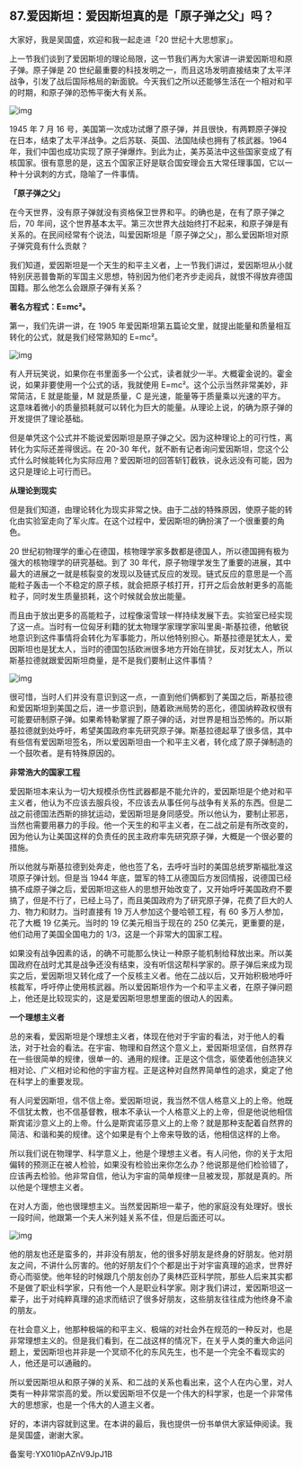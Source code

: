## 87.爱因斯坦：爱因斯坦真的是「原子弹之父」吗？
大家好，我是吴国盛，欢迎和我一起走进「20 世纪十大思想家」。


上一节我们谈到了爱因斯坦的理论局限，这一节我们再为大家讲一讲爱因斯坦和原子弹。原子弹是 20 世纪最重要的科技发明之一，而且这场发明直接结束了太平洋战争，引发了战后国际格局的新面貌。今天我们之所以还能够生活在一个相对和平的时期，和原子弹的恐怖平衡大有关系。


![img](https://pic4.zhimg.com/v2-c7e9bb7638f291d27dc41a2af87c1f0a.webp)

1945 年 7 月 16 号，美国第一次成功试爆了原子弹，并且很快，有两颗原子弹投在日本，结束了太平洋战争。之后苏联、英国、法国陆续也拥有了核武器。1964 年，我们中国也成功实现了原子弹爆炸。到此为止，美苏英法中这些国家变成了有核国家。很有意思的是，这五个国家正好是联合国安理会五大常任理事国，它以一种十分讽刺的方式，隐喻了一件事情。


**「原子弹之父」**


在今天世界，没有原子弹就没有资格保卫世界和平。的确也是，在有了原子弹之后，70 年间，这个世界基本太平。第三次世界大战始终打不起来，和原子弹是有关系的。在民间经常有个说法，叫爱因斯坦是「原子弹之父」，那么爱因斯坦对原子弹究竟有什么贡献？ 


我们知道，爱因斯坦是一个天生的和平主义者，上一节我们讲过，爱因斯坦从小就特别厌恶普鲁斯的军国主义思想，特别因为他们老齐步走阅兵，就恨不得放弃德国国籍。那么他怎么会跟原子弹有关系？


**著名方程式：E=mc²。**


第一，我们先讲一讲，在 1905 年爱因斯坦第五篇论文里，就提出能量和质量相互转化的公式，就是我们经常熟知的 E=mc²。


![img](https://pic3.zhimg.com/v2-fb857dcf7aecb20ffe6053c4d036bea7.webp)

有人开玩笑说，如果你在书里面多一个公式，读者就少一半。大概霍金说的。霍金说，如果非要使用一个公式的话，我就使用 E=mc²。这个公示当然非常美妙，非常简洁，E 就是能量，M 就是质量，C 是光速，能量等于质量乘以光速的平方。这意味着微小的质量损耗就可以转化为巨大的能量。从理论上说，的确为原子弹的开发提供了理论基础。


但是单凭这个公式并不能说爱因斯坦是原子弹之父。因为这种理论上的可行性，离转化为实际还差得很远。在 20-30 年代，就不断有记者询问爱因斯坦，您这个公式什么时候能转化为实际应用？爱因斯坦的回答斩钉截铁，说永远没有可能，因为这只是理论上可行而已。 


**从理论到现实**


但是我们知道，由理论转化为现实非常之快。由于二战的特殊原因，使原子能的转化由实验室走向了军火库。在这个过程中，爱因斯坦的确扮演了一个很重要的角色。


20 世纪初物理学的重心在德国，核物理学家多数都是德国人，所以德国拥有极为强大的核物理学的研究基础。到了 30 年代，原子物理学发生了重要的进展，其中最大的进展之一就是核裂变的发现以及链式反应的发现。链式反应的意思是一个高能粒子轰击一个不稳定的原子核，就会把原子核打开，打开之后会放射更多的高能粒子，同时发生质量损耗，这个时候就会放出能量。 


而且由于放出更多的高能粒子，过程像滚雪球一样持续发展下去。实验室已经实现了这一点。当时有一位匈牙利籍的犹太物理学家理学家叫里奥-斯基拉德，他敏锐地意识到这件事情将会转化为军事能力，所以他特别担心。斯基拉德是犹太人，爱因斯坦也是犹太人，当时的德国包括欧洲很多地方开始在排犹，反对犹太人，所以斯基拉德就跟爱因斯坦商量，是不是我们要制止这件事情？


![img](https://pic3.zhimg.com/v2-af772be9fca1df3b03a462ed4e82909a.webp)

很可惜，当时人们并没有意识到这一点，一直到他们俩都到了美国之后，斯基拉德和爱因斯坦到美国之后，进一步意识到，随着欧洲局势的恶化，德国纳粹政权很有可能要研制原子弹。如果希特勒掌握了原子弹的话，对世界是相当恐怖的。所以斯基拉德就到处呼吁，希望美国政府率先研究原子弹。斯基拉德起草了很多信，其中有些信有爱因斯坦签名，所以爱因斯坦由一个和平主义者，转化成了原子弹制造的一个鼓吹者。是有特殊原因的。


**非常浩大的国家工程**


爱因斯坦本来认为一切大规模杀伤性武器都是不能允许的，爱因斯坦是个绝对和平主义者，他认为不应该去服兵役，不应该去从事任何与战争有关系的东西。但是二战之前德国法西斯的排犹运动，爱因斯坦是身同感受。所以他认为，要制止邪恶，当然也需要用暴力的手段。他一个天生的和平主义者，在二战之前是有所改变的，因为他认为让美国这样的负责任的民主政府率先研究原子弹，大概是一个很必要的措施。


所以他就与斯基拉德到处奔走，他也签了名，去呼吁当时的美国总统罗斯福批准这项原子弹计划。但是当 1944 年底，盟军的特工从德国后方发回情报，说德国已经搞不成原子弹之后，爱因斯坦这些人的思想开始改变了，又开始呼吁美国政府不要搞了，但是不行了，已经上马了，而且美国政府为了研究原子弹，花费了巨大的人力、物力和财力。当时直接有 19 万人参加这个曼哈顿工程，有 60 多万人参加，花了大概 19 亿美元。当时的 19 亿美元相当于现在的 250 亿美元，更重要的是，他们动用了美国全国电力的 1/3，这是一个非常大的国家工程。 


如果没有战争因素的话，的确不可能那么快让一种原子能机制给释放出来。所以美国政府在战时尤其是战争还没有结束，没有听信这帮科学家的。原子弹后来成为现实之后，爱因斯坦又转化成了一个反核主义者。他在二战以后，又开始积极地呼吁核裁军，呼吁停止使用核武器。所以爱因斯坦作为一个和平主义者，在原子弹问题上，他还是比较现实的，这是爱因斯坦思想里面的很动人的因素。 


**一个理想主义者**


总的来看，爱因斯坦是个理想主义者，体现在他对于宇宙的看法，对于他人的看法，对于社会的看法。在宇宙、物理和自然这个意义上，爱因斯坦坚信，自然界存在一些很简单的规律，很单一的、通用的规律。正是这个信念，驱使着他创造狭义相对论、广义相对论和他的宇宙方程。正是这种对自然界简单性的追求，奠定了他在科学上的重要发现。


有人问爱因斯坦，信不信上帝。爱因斯坦说，我当然不信人格意义上的上帝。他既不信犹太教，也不信基督教，根本不承认一个人格意义上的上帝，但是他说他相信斯宾诺沙意义上的上帝。什么是斯宾诺莎意义上的上帝？就是那种支配着自然界的简洁、和谐和美的规律。这个如果是有个上帝来导致的话，他相信这样的上帝。


所以我们说在物理学、科学意义上，他是个理想主义者。有人问他，你的关于太阳偏转的预测正在被人检验，如果没有检验出来你怎么办？他说那是他们检验错了，应该再去检验。他非常自信，他认为宇宙的简单规律一旦被发现，那就是真的。所以他是个理想主义者。


在对人方面，他也很理想主义。当然爱因斯坦一辈子，他的家庭没有处理好。很长一段时间，他跟第一个夫人米列娃关系不佳，但是后面还可以。


![img](https://pic2.zhimg.com/v2-ab3530b4a6285d442c922047e1d8a2a1.webp)

他的朋友也还是蛮多的，并非没有朋友，他的很多好朋友是终身的好朋友。他对朋友之间，不讲什么厉害的。他的好朋友们个个都是出于对宇宙真理的追求，世界好奇心而驱使。他年轻的时候跟几个朋友创办了奥林匹亚科学院，那些人后来其实都不是做了职业科学家，只有他一个人是职业科学家。刚才我们讲过，爱因斯坦这一辈子，出于对纯粹真理的追求而结识了很多好朋友，这些朋友往往成为他终身不渝的朋友。 


在社会意义上，他那种极端的和平主义、极端的对社会外在规范的一种反对，也是非常理想主义的。但是我们看到，在二战这样的情况下，在关乎人类的重大命运问题上，爱因斯坦也并非是一个冥顽不化的东风先生，也不是一个完全不看现实的人，他还是可以通融的。


所以爱因斯坦从和原子弹的关系、和二战的关系也看出来，这个人在内心里，对人类有一种非常崇高的爱。所以爱因斯坦不仅是一个伟大的科学家，也是一个非常伟大的思想家，也是一个伟大的人道主义者。 


好的，本讲内容就到这里。在本讲的最后，我也提供一份书单供大家延伸阅读。我是吴国盛，谢谢大家。


备案号:YX01l0pAZnV9JpJ1B


